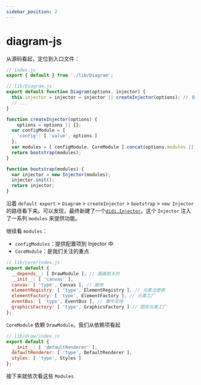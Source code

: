 ```yaml
---
sidebar_position: 2
---
```


# diagram-js

从源码看起，定位到入口文件：

```js {2}
// index.js
export { default } from './lib/Diagram';
```

```js {3,9-13,17}
// lib/Diagram.js
export default function Diagram(options, injector) {
  this.injector = injector = injector || createInjector(options); // 看这里
  // ...
}

function createInjector(options) {
    options = options || {};
  var configModule = {
    'config': [ 'value', options ]
  };
  var modules = [ configModule, CoreModule ].concat(options.modules || []);
  return bootstrap(modules);
}

function bootstrap(modules) {
  var injector = new Injector(modules);
  injector.init();
  return injector;
}
```

沿着 `default export` > `Diagram` > `createInjector` > `bootstrap` > `new Injector` 的路径看下来。可以发现，最终新建了一个[`didi.Injector`](https://github.com/nikku/didi#example)。这个 `Injector` 注入了一系列 `modules` 来提供功能。

继续看 `modules`：

- `configModules`：提供配置项到 Injector 中
- `CoreModule`：是我们关注的重点

```js
// lib/core/index.js
export default {
  __depends__: [ DrawModule ], // 画画相关的
  __init__: [ 'canvas' ],
  canvas: [ 'type', Canvas ], // 画布
  elementRegistry: [ 'type', ElementRegistry ], // 元素注册表
  elementFactory: [ 'type', ElementFactory ], // 元素工厂
  eventBus: [ 'type', EventBus ], // 事件总线
  graphicsFactory: [ 'type', GraphicsFactory ] // 图形元素工厂
};
```

`CoreModule` 依赖 `DrawModule`。我们从依赖项看起

```js
// lib/draw/index.js
export default {
  __init__: [ 'defaultRenderer' ],
  defaultRenderer: [ 'type', DefaultRenderer ],
  styles: [ 'type', Styles ]
};
```

接下来就依次看这些 `Modules`
